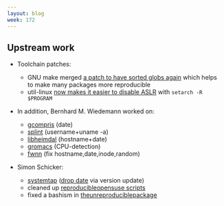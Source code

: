 ```yaml
---
layout: blog
week: 172
---
```


Upstream work
-------------

* Toolchain patches:

    * GNU make merged [a patch to have sorted globs again](https://savannah.gnu.org/bugs/?52076) which helps to make many packages more reproducible
    * util-linux [now makes it easier to disable ASLR](https://github.com/karelzak/util-linux/issues/668) with `setarch -R $PROGRAM`

* In addition, Bernhard M. Wiedemann worked on:

    * [gcompris](https://build.opensuse.org/request/show/627391) (date)
    * [splint](https://build.opensuse.org/request/show/627757) (username+uname -a)
    * [libheimdal](https://build.opensuse.org/request/show/627941) (hostname+date)
    * [gromacs](https://gerrit.gromacs.org/8151) (CPU-detection)
    * [fwnn](https://osdn.net/projects/freewnn/ticket/38482) (fix hostname,date,inode,random)

* Simon Schicker:

    * [systemtap](https://build.opensuse.org/request/show/627384) ([drop date](https://sourceware.org/ml/systemtap/2017-q4/msg00166.html) via version update)
    * cleaned up [reproducibleopensuse scripts](https://github.com/bmwiedemann/reproducibleopensuse/pull/1)
    * fixed a bashism in [theunreproduciblepackage](https://github.com/bmwiedemann/theunreproduciblepackage/pull/5)
